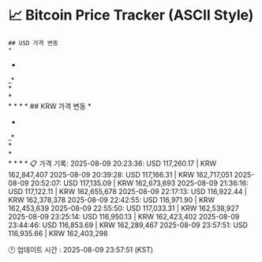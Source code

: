 # 📈 Bitcoin Price Tracker (ASCII Style)
    ## USD 가격 변동 
    *         
          
 *        
  _*      
      *   
     *    
    *  * *
        * 
    ## KRW 가격 변동
    *         
          
 *        
  _*      
      *   
     *    
    *  * *
        * 
    📋 가격 기록:
    2025-08-09 20:23:36: USD 117,260.17 | KRW 162,847,407
2025-08-09 20:39:28: USD 117,166.31 | KRW 162,717,051
2025-08-09 20:52:07: USD 117,135.09 | KRW 162,673,693
2025-08-09 21:36:16: USD 117,122.11 | KRW 162,655,678
2025-08-09 22:17:13: USD 116,922.44 | KRW 162,378,378
2025-08-09 22:42:55: USD 116,971.90 | KRW 162,453,639
2025-08-09 22:55:50: USD 117,033.31 | KRW 162,538,927
2025-08-09 23:25:14: USD 116,950.13 | KRW 162,423,402
2025-08-09 23:44:46: USD 116,853.69 | KRW 162,289,467
2025-08-09 23:57:51: USD 116,935.66 | KRW 162,403,298
    
🕐 업데이트 시간 : 2025-08-09 23:57:51 (KST)
